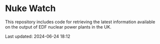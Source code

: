 # Nuke Watch

This repository includes code for retrieving the latest information available on the output of EDF nuclear power plants in the UK.

Last updated: 2024-06-24 18:12